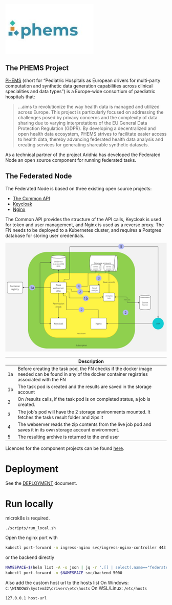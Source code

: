 ![phems_logo](https://github.com/Aridhia-Open-Source/PHEMS_federated_node/blob/main/images/phems_logo_RGB_color_cropped_left%20align.JPG)
## The PHEMS Project

[PHEMS](https://phems.eu/) (short for “Pediatric Hospitals as European drivers for multi-party computation and synthetic data generation capabilities across clinical specialities and data types”) is a Europe-wide consortium of paediatric hospitals that:

> ...aims to revolutionize the way health data is managed and utilized across Europe. This project is particularly focused on addressing the challenges posed by privacy concerns and the complexity of data sharing due to varying interpretations of the EU General Data Protection Regulation (GDPR). By developing a decentralized and open health data ecosystem, PHEMS strives to facilitate easier access to health data, thereby advancing federated health data analysis and creating services for generating shareable synthetic datasets.

As a technical partner of the project Aridhia has developed the Federated Node an open source component for running federated tasks.

## The Federated Node

The Federated Node is based on three existing open source projects:

- [The Common API](https://github.com/federated-data-sharing/common-api/tree/master)
- [Keycloak](https://github.com/keycloak)
- [Nginx](https://github.com/nginx)

The Common API provides the structure of the API calls, Keycloak is used for token and user management, and Nginx is used as a reverse proxy. The FN needs to be deployed to a Kubernetes cluster, and requires a Postgres database for storing user credentials.

![FN_ACR_Diagram](https://github.com/Aridhia-Open-Source/PHEMS_federated_node/blob/main/images/FN%20Diagram.jpg)

|  | Description                                                                                                                                          |
|------|------------------------------------------------------------------------------------------------------------------------------------------------------|
| 1a   | Before creating the task pod, the FN checks if the docker image needed can be found in any of the docker container registries associated with the FN |
| 1b   | The task pod is created and the results are saved in the storage account                                                                             |
| 2    | On /results calls, if the task pod is on completed status, a job is created.                                                                         |
| 3    | The job's pod will have the 2 storage environments mounted. It fetches the tasks result folder and zips it                                           |
| 4    | The webserver reads the zip contents from the live job pod and saves it in its own storage account environment.                                      |
| 5    | The resulting archive is returned to the end user                                                                                                    |

Licences for the component projects can be found [here](https://github.com/Aridhia-Open-Source/PHEMS_federated_node/tree/main/sub-licenses).
# Deployment

See the [DEPLOYMENT](./DEPLOYMENT.md) document.


# Run locally
microk8s is required.
```sh
./scripts/run_local.sh
```

Open the nginx port with
```sh
kubectl port-forward -n ingress-nginx svc/ingress-nginx-controller 443
```
or the backend directly
```sh
NAMESPACE=$(helm list -A -o json | jq -r '.[] | select(.name=="federatednode") | .namespace')
kubectl port-forward -n $NAMESPACE svc/backend 5000
```
Also add the custom host url to the hosts list
On Windows: `C:\WINDOWS\System32\drivers\etc\hosts`
On WSL/Linux: `/etc/hosts`
```
127.0.0.1 host-url
```
